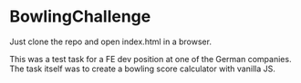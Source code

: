 # BowlingChallenge
Just clone the repo and open index.html in a browser.

This was a test task for a FE dev position at one of the German companies. The task itself was to create a bowling score calculator with vanilla JS.
